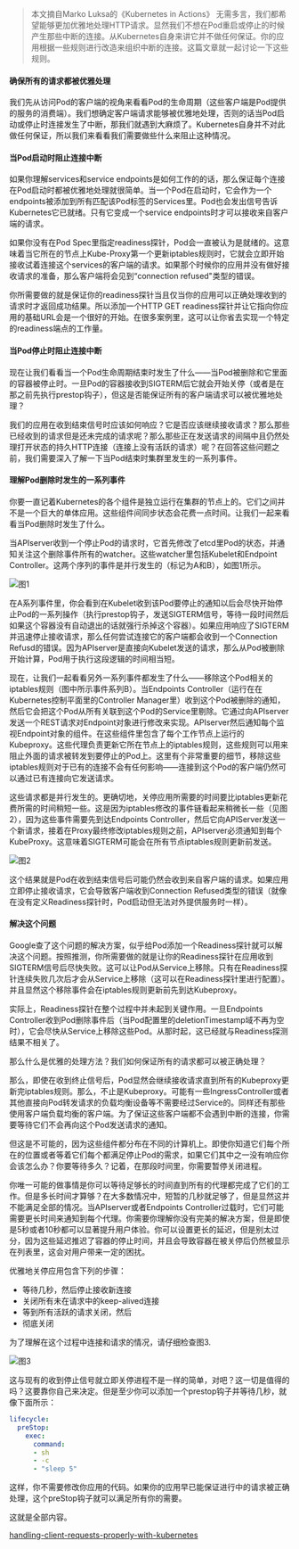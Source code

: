 >本文摘自Marko Luksa的《Kubernetes in Actions》
>无需多言，我们都希望能够更加优雅地处理HTTP请求。显然我们不想在Pod重启或停止的时候产生那些中断的连接。从Kubernetes自身来讲它并不做任何保证。你的应用根据一些规则进行改造来组织中断的连接。这篇文章就一起讨论一下这些规则。

#### 确保所有的请求都被优雅处理
我们先从访问Pod的客户端的视角来看看Pod的生命周期（这些客户端是Pod提供的服务的消费端）。我们想确定客户端请求能够被优雅地处理，否则的话当Pod启动或停止时连接发生了中断，那我们就遇到大麻烦了。Kubernetes自身并不对此做任何保证，所以我们来看看我们需要做些什么来阻止这种情况。

#### 当Pod启动时阻止连接中断
如果你理解services和service endpoints是如何工作的的话，那么保证每个连接在Pod启动时都被优雅地处理就很简单。当一个Pod在启动时，它会作为一个endpoints被添加到所有匹配该Pod标签的Services里。Pod也会发出信号告诉Kubernetes它已就绪。只有它变成一个service endpoints时才可以接收来自客户端的请求。

如果你没有在Pod Spec里指定readiness探针，Pod会一直被认为是就绪的。这意味着当它所在的节点上Kube-Proxy第一个更新iptables规则时，它就会立即开始接收试着连接这个services的客户端的请求。如果那个时候你的应用并没有做好接收请求的准备，那么客户端将会见到“connection refused"类型的错误。

你所需要做的就是保证你的readiness探针当且仅当你的应用可以正确处理收到的请求时才返回成功结果。所以添加一个HTTP GET readiness探针并让它指向你应用的基础URL会是一个很好的开始。在很多案例里，这可以让你省去实现一个特定的readiness端点的工作量。

#### 当Pod停止时阻止连接中断
现在让我们看看当一个Pod生命周期结束时发生了什么——当Pod被删除和它里面的容器被停止时。一旦Pod的容器接收到SIGTERM后它就会开始关停（或者是在那之前先执行prestop钩子），但这是否能保证所有的客户端请求可以被优雅地处理？

我们的应用在收到结束信号时应该如何响应？它是否应该继续接收请求？那么那些已经收到的请求但是还未完成的请求呢？那么那些正在发送请求的间隔中且仍然处理打开状态的持久HTTP连接（连接上没有活跃的请求）呢？在回答这些问题之前，我们需要深入了解一下当Pod结束时集群里发生的一系列事件。

#### 理解Pod删除时发生的一系列事件
你要一直记着Kubernetes的各个组件是独立运行在集群的节点上的。它们之间并不是一个巨大的单体应用。这些组件间同步状态会花费一点时间。让我们一起来看看当Pod删除时发生了什么。

当APIserver收到一个停止Pod的请求时，它首先修改了etcd里Pod的状态，并通知关注这个删除事件所有的watcher。这些watcher里包括Kubelet和Endpoint Controller。这两个序列的事件是并行发生的（标记为A和B），如图1所示。

![图1](https://github.com/caas-one/news.caas.one/blob/master/translation/images/handling-client-request-properly-1.png)

在A系列事件里，你会看到在Kubelet收到该Pod要停止的通知以后会尽快开始停止Pod的一系列操作（执行prestop钩子，发送SIGTERM信号，等待一段时间然后如果这个容器没有自动退出的话就强行杀掉这个容器）。如果应用响应了SIGTERM并迅速停止接收请求，那么任何尝试连接它的客户端都会收到一个Connection Refusd的错误。因为APIserver是直接向Kubelet发送的请求，那么从Pod被删除开始计算，Pod用于执行这段逻辑的时间相当短。

现在，让我们一起看看另外一系列事件都发生了什么——移除这个Pod相关的iptables规则（图中所示事件系列B）。当Endpoints Controller（运行在在Kubernetes控制平面里的Controller Manager里）收到这个Pod被删除的通知，然后它会把这个Pod从所有关联到这个Pod的Service里剔除。它通过向APIserver发送一个REST请求对Endpoint对象进行修改来实现。APIserver然后通知每个监视Endpoint对象的组件。在这些组件里包含了每个工作节点上运行的Kubeproxy。这些代理负责更新它所在节点上的iptables规则，这些规则可以用来阻止外面的请求被转发到要停止的Pod上。这里有个非常重要的细节，移除这些iptables规则对于已有的连接不会有任何影响——连接到这个Pod的客户端仍然可以通过已有连接向它发送请求。

这些请求都是并行发生的。更确切地，关停应用所需要的时间要比iptables更新花费所需的时间稍短一些。这是因为iptables修改的事件链看起来稍微长一些（见图2），因为这些事件需要先到达Endpoints Controller，然后它向APIServer发送一个新请求，接着在Proxy最终修改iptables规则之前，APIserver必须通知到每个KubeProxy。这意味着SIGTERM可能会在所有节点iptables规则更新前发送。

![图2](https://github.com/caas-one/news.caas.one/blob/master/translation/images/handling-client-requests-properly-2.png)

这个结果就是Pod在收到结束信号后可能仍然会收到来自客户端的请求。如果应用立即停止接收请求，它会导致客户端收到Connection Refused类型的错误（就像在没有定义Readiness探针时，Pod启动但无法对外提供服务时一样）。

#### 解决这个问题

Google查了这个问题的解决方案，似乎给Pod添加一个Readiness探针就可以解决这个问题。按照推测，你所需要做的就是让你的Readiness探针在应用收到SIGTERM信号后尽快失败。这可以让Pod从Service上移除。只有在Readiness探针连续失败几次后才会从Service上移除（这可以在Readiness探针里进行配置）。并且显然这个移除事件会在iptables规则更新前先到达Kubeproxy。

实际上，Readiness探针在整个过程中并未起到关键作用。一旦Endpoints Controller收到Pod删除事件后（当Pod配置里的deletionTimestamp域不再为空时），它会尽快从Service上移除这些Pod。从那时起，这已经就与Readiness探测结果不相关了。

那么什么是优雅的处理方法？我们如何保证所有的请求都可以被正确处理？

那么，即使在收到终止信号后，Pod显然会继续接收请求直到所有的Kubeproxy更新完iptables规则。那么，不止是Kubeproxy。可能有一些IngressController或者其他直接向Pod转发请求的负载均衡设备等不需要经过Service的。同样还有那些使用客户端负载均衡的客户端。为了保证这些客户端都不会遇到中断的连接，你需要等待它们不会再向这个Pod发送请求的通知。

但这是不可能的，因为这些组件都分布在不同的计算机上。即使你知道它们每个所在的位置或者等着它们每个都满足停止Pod的需求，如果它们其中之一没有响应你会该怎么办？你要等待多久？记着，在那段时间里，你需要暂停关闭进程。

你唯一可能的做事情是你可以等待足够长的时间直到所有的代理都完成了它们的工作。但是多长时间才算够？在大多数情况中，短暂的几秒就足够了，但是显然这并不能满足全部的情况。当APIserver或者Endpoints Controller过载时，它们可能需要更长时间来通知到每个代理。你需要你理解你没有完美的解决方案，但是即使是5秒或者10秒都可以显著提升用户体验。你可以设置更长的延迟，但是别太过分，因为这些延迟推迟了容器的停止时间，并且会导致容器在被关停后仍然被显示在列表里，这会对用户带来一定的困扰。

优雅地关停应用包含下列的步骤：
* 等待几秒，然后停止接收新连接
* 关闭所有未在请求中的keep-alived连接
* 等到所有活跃的请求关闭，然后
* 彻底关闭

为了理解在这个过程中连接和请求的情况，请仔细检查图3.

![图3](https://github.com/caas-one/news.caas.one/blob/master/translation/images/handling-client-requests-properly-3.png)

这与现有的收到停止信号就立即关停进程不是一样的简单，对吧？这一切是值得的吗？这要靠你自己来决定。但是至少你可以添加一个prestop钩子并等待几秒，就像下面所示：

```yaml
lifecycle:
  preStop:
    exec:
      command:
      - sh
      - -c
      - "sleep 5"

```

这样，你不需要修改你应用的代码。如果你的应用早已能保证进行中的请求被正确处理，这个preStop钩子就可以满足所有你的需要。

这就是全部内容。

[handling-client-requests-properly-with-kubernetes](https://freecontent.manning.com/handling-client-requests-properly-with-kubernetes/)
